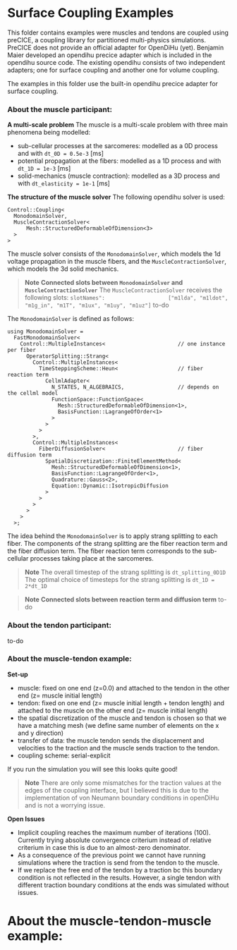 # Surface Coupling Examples

This folder contains examples were muscles and tendons are coupled using preCICE, a coupling library for partitioned multi-physics simulations. 
PreCICE does not provide an official adapter for OpenDiHu (yet). Benjamin Maier developed an opendihu precice adapter which is included in the opendihu source code. The existing opendihu consists of two independent adapters; one for surface coupling and another one for volume coupling.  

The examples in this folder use the built-in opendihu precice adapter for surface coupling.

### About the muscle participant:

**A multi-scale problem**
The muscle is a multi-scale problem with three main phenomena being modelled:
* sub-cellular processes at the sarcomeres: modelled as a 0D process and with `dt_0D = 0.5e-3` [ms]                      
* potential propagation at the fibers: modelled as a 1D process and with `dt_1D = 1e-3` [ms] 
* solid-mechanics (muscle contraction): modelled as a 3D process and with `dt_elasticity = 1e-1` [ms] 

**The structure of the muscle solver**
The following opendihu solver is used:
``` 
Control::Coupling<
  MonodomainSolver,
  MuscleContractionSolver<
      Mesh::StructuredDeformableOfDimension<3>
  >
>
```

The muscle solver consists of the `MonodomainSolver`, which models the 1d voltage propagation in the muscle fibers, and the `MuscleContractionSolver`, which models the 3d solid mechanics. 

> **Note**
> **Connected slots between  `MonodomainSolver` and `MuscleContractionSolver`**
> The `MuscleContractionSolver` receives the following slots:
> `slotNames":                    ["m1lda", "m1ldot", "m1g_in", "m1T", "m1ux", "m1uy", "m1uz"]`
> to-do

The `MonodomainSolver` is defined as follows:
``` 
using MonodomainSolver =
  FastMonodomainSolver<                               
    Control::MultipleInstances<                       // one instance per fiber 
      OperatorSplitting::Strang<
        Control::MultipleInstances<
          TimeSteppingScheme::Heun<                   // fiber reaction term
            CellmlAdapter<
              N_STATES, N_ALGEBRAICS,                 // depends on the cellml model
              FunctionSpace::FunctionSpace<
                Mesh::StructuredDeformableOfDimension<1>,
                BasisFunction::LagrangeOfOrder<1>
              >
            >
          >
        >,
        Control::MultipleInstances<
          FiberDiffusionSolver<                       // fiber diffusion term 
            SpatialDiscretization::FiniteElementMethod<
              Mesh::StructuredDeformableOfDimension<1>,
              BasisFunction::LagrangeOfOrder<1>,
              Quadrature::Gauss<2>,
              Equation::Dynamic::IsotropicDiffusion
            >
          >
        >
      >
    >
  >;
```

The idea behind the `MonodomainSolver` is to apply strang splitting to each fiber. The components of the strang splitting are the fiber reaction term and the fiber diffusion term. The fiber reaction term corresponds to the sub-cellular processes taking place at the sarcomeres. 

> **Note**
> The overall timestep of the strang splitting is `dt_splitting_0D1D`
> The optimal choice of timesteps for the strang splitting is `dt_1D = 2*dt_1D`

> **Note**
> **Connected slots between reaction term and diffusion term**
> to-do


### About the tendon participant:
to-do

### About the muscle-tendon example:
**Set-up**
- muscle: fixed on one end (z=0.0) and attached to the tendon in the other end (z= muscle initial length)
- tendon: fixed on one end (z= muscle initial length + tendon length) and attached to the muscle on the other end (z= muscle initial length)
- the spatial discretization of the muscle and tendon is chosen so that we have a matching mesh (we define same number of elements on the x and y direction)
- transfer of data: the muscle tendon sends the displacement and velocities to the traction and the muscle sends traction to the tendon.
- coupling scheme: serial-explicit

If you run the simulation you will see this looks quite good! 

> **Note**
> There are only some mismatches for the traction values at the edges of the coupling interface, but I believed this is due to the implementation of von Neumann boundary conditions in openDiHu and is not a worrying issue.

**Open Issues**
- Implicit coupling reaches the maximum number of iterations (100). Currently trying absolute convergence criterium instead of relative criterium in case this is due to an almost-zero denominator.
- As a consequence of the previous point we cannot have running simulations where the traction is send from the tendon to the muscle.
- If we replace the free end of the tendon by a traction bc this boundary condition is not reflected in the results. However, a single tendon with different traction boundary conditions at the ends was simulated without issues.


# About the muscle-tendon-muscle example:
